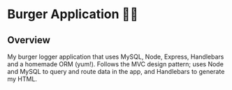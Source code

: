 # Burger Application :hamburger::fries:

## Overview
My burger logger application that uses MySQL, Node, Express, Handlebars and a homemade ORM (yum!). Follows the MVC design pattern; uses Node and MySQL to query and route data in the app, and Handlebars to generate my HTML.
